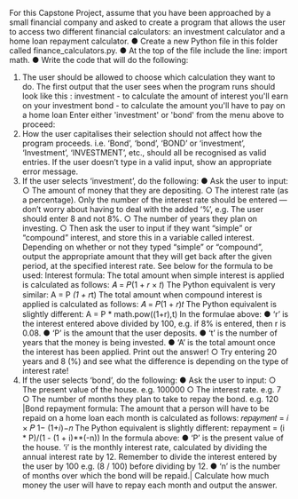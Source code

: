For this Capstone Project, assume that you have been approached by a small
financial company and asked to create a program that allows the user to access
two different financial calculators: an investment calculator and a home loan
repayment calculator.
● Create a new Python file in this folder called finance_calculators.py.
● At the top of the file include the line: import math.
● Write the code that will do the following:
1. The user should be allowed to choose which calculation they want to do.
The first output that the user sees when the program runs should look like
this :
investment - to calculate the amount of interest you'll earn on your investment
bond - to calculate the amount you'll have to pay on a home loan
Enter either 'investment' or 'bond' from the menu above to proceed:
2. How the user capitalises their selection should not affect how the
program proceeds. i.e. ‘Bond’, ‘bond’, ‘BOND’ or ‘investment’, ‘Investment’,
‘INVESTMENT’, etc., should all be recognised as valid entries. If the user
doesn’t type in a valid input, show an appropriate error message.
3. If the user selects ‘investment’, do the following:
● Ask the user to input:
○ The amount of money that they are depositing.
○ The interest rate (as a percentage). Only the number of the interest
rate should be entered — don’t worry about having to deal with the
added ‘%’, e.g. The user should enter 8 and not 8%.
○ The number of years they plan on investing.
○ Then ask the user to input if they want “simple” or “compound”
interest, and store this in a variable called interest. Depending on
whether or not they typed “simple” or “compound”, output the
appropriate amount that they will get back after the given period,
at the specified interest rate. See below for the formula to be used:
Interest formula:
The total amount when simple interest is applied is calculated as
follows: 𝐴 = 𝑃(1 + 𝑟 × 𝑡)
The Python equivalent is very similar: A = P *(1 + r*t)
The total amount when compound interest is applied is calculated as
follows: 𝐴 = 𝑃(1 + 𝑟)𝑡
The Python equivalent is slightly different: A = P * math.pow((1+r),t)
In the formulae above:
● ‘r’ is the interest entered above divided by 100, e.g. if 8% is entered,
then r is 0.08.
● ‘P’ is the amount that the user deposits.
● ‘t’ is the number of years that the money is being invested.
● ‘A’ is the total amount once the interest has been applied.
Print out the answer!
○ Try entering 20 years and 8 (%) and see what the difference is
depending on the type of interest rate!
4. If the user selects ‘bond’, do the following:
● Ask the user to input:
○ The present value of the house. e.g. 100000
○ The interest rate. e.g. 7
○ The number of months they plan to take to repay the bond. e.g. 120
|Bond repayment formula:
The amount that a person will have to be repaid on a home loan each
month is calculated as follows: 𝑟𝑒𝑝𝑎𝑦𝑚𝑒𝑛𝑡 = 𝑖 × 𝑃
1− (1+𝑖)−𝑛
The Python equivalent is slightly different:
repayment = (i * P)/(1 - (1 + i)**(-n))
In the formula above:
● ‘P’ is the present value of the house.
‘i’ is the monthly interest rate, calculated by dividing the annual
interest rate by 12. Remember to divide the interest entered by
the user by 100 e.g. (8 / 100) before dividing by 12.
● ‘n’ is the number of months over which the bond will be repaid.|
Calculate how much money the user will have to repay each month
and output the answer.
